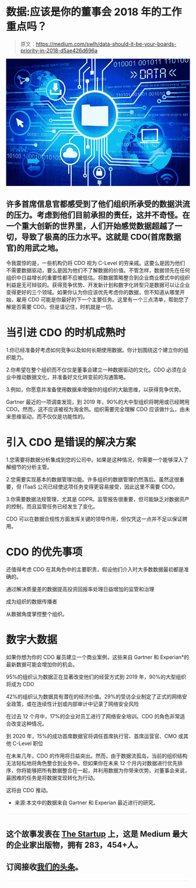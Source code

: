 # 数据:应该是你的董事会 2018 年的工作重点吗？

> 原文：<https://medium.com/swlh/data-should-it-be-your-boards-priority-in-2018-d5ae426d696a>

![](img/750c9f6246ee4c6e7c279e1f83496774.png)

## 许多首席信息官都感受到了他们组织所承受的数据洪流的压力。考虑到他们目前承担的责任，这并不奇怪。在一个重大创新的世界里，人们开始感觉数据超越了一切，导致了极高的压力水平。这就是 CDO(首席数据官)的用武之地。

令我震惊的是，一些机构仍将 CDO 视为 C-Level 的穷亲戚。这要么是因为他们不需要数据驱动，要么是因为他们不了解数据的价值。不管怎样，数据领先在任何组织中日益增长的重要性都不应被低估。将数据策略整合到企业商业模式中的组织利益是无可辩驳的。获得竞争优势、开发新计划和数字化转型只是数据可以让企业变得更好的三个领域。如果你认为你应该优先考虑你的数据，但不知道从哪里开始，雇用 CDO 可能是你最好的下一个主要任务。这里有一个三点清单，帮助您了解是否需要 CDO。但是请记住，时机就是一切。

# 当引进 CDO 的时机成熟时

1.你已经准备好考虑如何竞争以及如何长期使用数据。你计划围绕这个建立你的组织能力。

2.你希望在整个组织而不仅仅是董事会建立一种数据驱动的文化。CDO 必须在企业中推动数据文化，并准备好文化转变前的沟通策略。

3.例如，你愿意并准备使用数据来增强你的组织的大脑思维，以获得竞争优势。

Gartner 最近的一项调查发现，到 2019 年，90%的大中型组织将聘用或已经聘用 CDO。然而，这不应该被视为淘金热。组织需要完全理解 CDO 应该做什么，由未来思维驱动，而不仅仅是功能性的。

# 引入 CDO 是错误的解决方案

1.您需要将数据分析集成到您的公司中。如果是这种情况，你需要一个能够深入了解细节的分析主管。

2.您需要实现基本的数据管理功能。许多组织的数据管理仍然落后。虽然这很重要，但 ITaaS 公司已经使这项任务变得更容易接受，因此这里不需要 CDO。

3.你需要数据法规管理，尤其是 GDPR。监管报告很重要，但可能缺乏对数据资产的控制，而且监管任务已经发生了变化。

CDO 可以在数据合规性方面发挥关键的领导作用，但仅凭这一点并不足以保证聘用。

# CDO 的优先事项

还值得考虑 CDO 在其角色中的主要职责，假设他们介入时大多数数据最初都是准确的。

通过解决质量差的数据提高投资回报率处理日益增加的监管和治理

成为组织的数据传播者

从数据角度掌控整个组织。

# 数字大数据

如果你想为你的 CDO 雇员建立一个商业案例，这些来自 Gartner 和 Experian*的最新数据可能会增加你的机会。

95%的组织认为数据正在显著改变他们的经营方式到 2019 年，90%的大型组织将成为 CDO

42%的组织认为数据具有潜在的经济价值。29%的受访企业制定了正式的网络安全政策，或在连续性计划或内部审计中记录了网络安全风险

在过去 12 个月中，17%的企业对员工进行了网络安全培训。CDO 的角色非常适合改变这种情况。

到 2020 年，15%的成功首席数据官将调任首席执行官、首席运营官、CMO 或其他 C-Level 职位

在未来几年，CDO 的作用将日益突出。然而，由于数据流孤岛，当前的组织结构无法轻松地将角色整合到业务中。但如果你在未来 12 个月内对数据进行优先排序，你将能够把所有数据整合在一起，并利用数据为你带来优势。对董事会来说，最困难的任务是将数据变现转化为行动。

这将由 CDO 推动。

*   来源:本文中的数据来自 Gartner 和 Experian 最近进行的研究。

![](img/731acf26f5d44fdc58d99a6388fe935d.png)

## 这个故事发表在 [The Startup](https://medium.com/swlh) 上，这是 Medium 最大的企业家出版物，拥有 283，454+人。

## 订阅接收[我们的头条](http://growthsupply.com/the-startup-newsletter/)。

![](img/731acf26f5d44fdc58d99a6388fe935d.png)